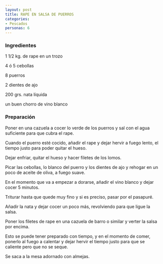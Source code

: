 ```yaml
---
layout: post
title: RAPE EN SALSA DE PUERROS
categories:
- Pescados
personas: 6 
---
```

<h3>Ingredientes</h3>
1 1/2 kg. de rape en un trozo

4 ó 5 cebollas

8 puerros

2 dientes de ajo

200 grs. nata líquida

un buen chorro de vino blanco

<h3>Preparación</h3>
Poner en una cazuela a cocer lo verde de los puerros y sal con el agua suficiente para que cubra el rape.

Cuando el puerro esté cocido, añadir el rape y dejar hervir a fuego lento, el tiempo justo para poder quitar el hueso.

Dejar enfriar, quitar el hueso y hacer filetes de los lomos.

Picar las cebollas, lo blanco del puerro y los dientes de ajo y rehogar en un poco de aceite de oliva, a fuego suave.

En el momento que va a empezar a dorarse, añadir el vino blanco y dejar cocer 5 minutos.

Triturar hasta que quede muy fino y si es preciso, pasar por el pasapuré.

Añadir la nata y dejar cocer un poco más, revolviendo para que ligue la salsa.

Poner los filetes de rape en una cazuela de barro o similar y verter la salsa por encima.

Esto se puede tener preparado con tiempo, y en el momento de comer, ponerlo al fuego a calentar y dejar hervir el tiempo justo para que se caliente pero que no se seque.

Se saca a la mesa adornado con almejas.

